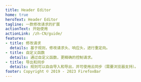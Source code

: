 ```yaml
---
title: Header Editor
home: true
heroText: Header Editor
tagline: 一款修改请求的扩展
actionText: 开始使用
actionLink: /zh-CN/guide/
features:
- title: 修改请求
  details: 基于规则，修改请求头、响应头，进行重定向。
- title: 自定义函数
  details: 通过自定义函数，更精确的控制请求。
- title: 导出和同步
  details: 规则可以自由导入和导出，并可使用云同步（需要浏览器支持）。
footer: Copyright © 2019 - 2023 FirefoxBar
---
```

